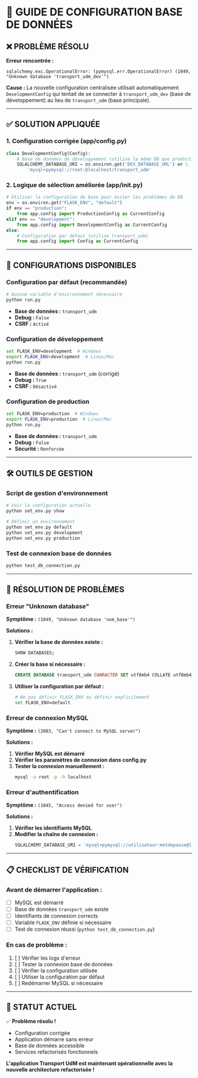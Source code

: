 # 🔧 GUIDE DE CONFIGURATION BASE DE DONNÉES

## ❌ **PROBLÈME RÉSOLU**

**Erreur rencontrée :**
```
sqlalchemy.exc.OperationalError: (pymysql.err.OperationalError) (1049, "Unknown database 'transport_udm_dev'")
```

**Cause :** La nouvelle configuration centralisée utilisait automatiquement `DevelopmentConfig` qui tentait de se connecter à `transport_udm_dev` (base de développement) au lieu de `transport_udm` (base principale).

---

## ✅ **SOLUTION APPLIQUÉE**

### **1. Configuration corrigée (app/config.py)**

```python
class DevelopmentConfig(Config):
    # Base de données de développement (utilise la même DB que production pour l'instant)
    SQLALCHEMY_DATABASE_URI = os.environ.get('DEV_DATABASE_URL') or \
        'mysql+pymysql://root:@localhost/transport_udm'
```

### **2. Logique de sélection améliorée (app/__init__.py)**

```python
# Utiliser la configuration de base pour éviter les problèmes de DB
env = os.environ.get("FLASK_ENV", "default")
if env == "production":
    from app.config import ProductionConfig as CurrentConfig
elif env == "development":
    from app.config import DevelopmentConfig as CurrentConfig
else:
    # Configuration par défaut (utilise transport_udm)
    from app.config import Config as CurrentConfig
```

---

## 🎯 **CONFIGURATIONS DISPONIBLES**

### **Configuration par défaut (recommandée)**
```bash
# Aucune variable d'environnement nécessaire
python run.py
```
- **Base de données :** `transport_udm`
- **Debug :** `False`
- **CSRF :** `Activé`

### **Configuration de développement**
```bash
set FLASK_ENV=development  # Windows
export FLASK_ENV=development  # Linux/Mac
python run.py
```
- **Base de données :** `transport_udm` (corrigé)
- **Debug :** `True`
- **CSRF :** `Désactivé`

### **Configuration de production**
```bash
set FLASK_ENV=production  # Windows
export FLASK_ENV=production  # Linux/Mac
python run.py
```
- **Base de données :** `transport_udm`
- **Debug :** `False`
- **Sécurité :** `Renforcée`

---

## 🛠️ **OUTILS DE GESTION**

### **Script de gestion d'environnement**
```bash
# Voir la configuration actuelle
python set_env.py show

# Définir un environnement
python set_env.py default
python set_env.py development
python set_env.py production
```

### **Test de connexion base de données**
```bash
python test_db_connection.py
```

---

## 🚨 **RÉSOLUTION DE PROBLÈMES**

### **Erreur "Unknown database"**

**Symptôme :** `(1049, "Unknown database 'nom_base'")`

**Solutions :**
1. **Vérifier la base de données existe :**
   ```sql
   SHOW DATABASES;
   ```

2. **Créer la base si nécessaire :**
   ```sql
   CREATE DATABASE transport_udm CHARACTER SET utf8mb4 COLLATE utf8mb4_unicode_ci;
   ```

3. **Utiliser la configuration par défaut :**
   ```bash
   # Ne pas définir FLASK_ENV ou définir explicitement
   set FLASK_ENV=default
   ```

### **Erreur de connexion MySQL**

**Symptôme :** `(2003, "Can't connect to MySQL server")`

**Solutions :**
1. **Vérifier MySQL est démarré**
2. **Vérifier les paramètres de connexion dans config.py**
3. **Tester la connexion manuellement :**
   ```bash
   mysql -u root -p -h localhost
   ```

### **Erreur d'authentification**

**Symptôme :** `(1045, "Access denied for user")`

**Solutions :**
1. **Vérifier les identifiants MySQL**
2. **Modifier la chaîne de connexion :**
   ```python
   SQLALCHEMY_DATABASE_URI = 'mysql+pymysql://utilisateur:motdepasse@localhost/transport_udm'
   ```

---

## 📋 **CHECKLIST DE VÉRIFICATION**

### **Avant de démarrer l'application :**

- [ ] MySQL est démarré
- [ ] Base de données `transport_udm` existe
- [ ] Identifiants de connexion corrects
- [ ] Variable `FLASK_ENV` définie si nécessaire
- [ ] Test de connexion réussi (`python test_db_connection.py`)

### **En cas de problème :**

1. [ ] Vérifier les logs d'erreur
2. [ ] Tester la connexion base de données
3. [ ] Vérifier la configuration utilisée
4. [ ] Utiliser la configuration par défaut
5. [ ] Redémarrer MySQL si nécessaire

---

## 🎉 **STATUT ACTUEL**

✅ **Problème résolu !**
- Configuration corrigée
- Application démarre sans erreur
- Base de données accessible
- Services refactorisés fonctionnels

**L'application Transport UdM est maintenant opérationnelle avec la nouvelle architecture refactorisée !**
